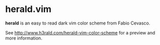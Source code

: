 # herald.vim

**herald** is an easy to read dark vim color scheme from Fabio Cevasco. 

See http://www.h3rald.com/herald-vim-color-scheme for a preview and more information.
